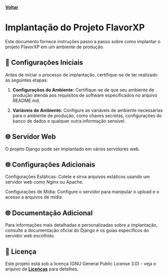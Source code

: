 **[Voltar](README.md)**

# Implantação do Projeto FlavorXP

Este documento fornece instruções passo a passo sobre como implantar o projeto FlavorXP em um ambiente de produção.

## 🚀 Configurações Iniciais

Antes de iniciar o processo de implantação, certifique-se de ter realizado as seguintes etapas:

1. **Configurações do Ambiente:**
   Certifique-se de que seu ambiente de produção atenda aos requisitos de software especificados no arquivo README.md.

2. **Variáveis de Ambiente:**
   Configure as variáveis de ambiente necessárias para o ambiente de produção, como chaves secretas, configurações do banco de dados e qualquer outra informação sensível.

## 🌐 Servidor Web

O projeto Django pode ser implantado em vários servidores web. 

## 🌐 Configurações Adicionais

Configurações Estáticas:
Colete e sirva arquivos estáticos usando um servidor web como Nginx ou Apache.

Configurações de Mídia:
Configure o servidor para manipular o upload e o acesso a arquivos de mídia.

## 🌐 Documentação Adicional
Para informações mais detalhadas e personalizadas sobre a implantação, consulte a documentação oficial do Django e os guias específicos do servidor web escolhido.

## 📄 Licença

Este projeto está sob a licença (GNU General Public License 3.0) - veja o arquivo de **[Licenças](LICENSE)** para detalhes.



